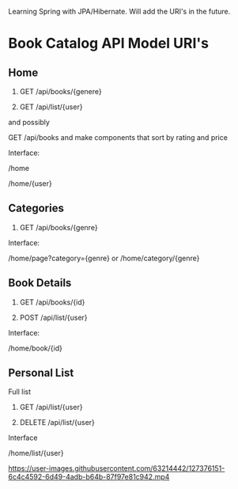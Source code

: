 Learning Spring with JPA/Hibernate. Will add the URI's in the future.

# Book Catalog API Model URI's

## Home

1. GET /api/books/{genere}

2. GET /api/list/{user}

and possibly

GET /api/books and make components that sort by rating and price

Interface:

/home

/home/{user}

## Categories

1. GET /api/books/{genre}

Interface:

/home/page?category={genre} or /home/category/{genre}

## Book Details

1. GET /api/books/{id}

2. POST /api/list/{user}

Interface:

/home/book/{id}

## Personal List

Full list

1. GET /api/list/{user}

2. DELETE /api/list/{user}

Interface

/home/list/{user}



https://user-images.githubusercontent.com/63214442/127376151-6c4c4592-6d49-4adb-b64b-87f97e81c942.mp4


